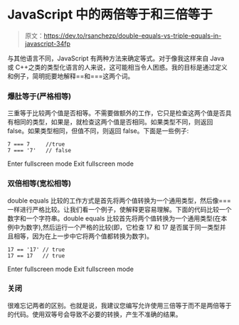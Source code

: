 # JavaScript 中的两倍等于和三倍等于

> 原文：<https://dev.to/rsanchezp/double-equals-vs-triple-equals-in-javascript-34fp>

与其他语言不同，JavaScript 有两种方法来确定等式。对于像我这样来自 Java 或 C++之类的类型化语言的人来说，这可能相当令人困惑。我的目标是通过定义和例子，简明扼要地解释==和===这两个词。

### 爆肚等于(严格相等)

三重等于比较两个值是否相等。不需要做额外的工作，它只是检查这两个值是否具有相同的类型，如果是，就检查这两个值是否相同。如果类型不同，则返回 false。如果类型相同，但值不同，则返回 false。下面是一些例子:

```
7 === 7     //true
7 === '7'   // false 
```

Enter fullscreen mode Exit fullscreen mode

### 双倍相等(宽松相等)

double equals 比较的工作方式是首先将两个值转换为一个通用类型，然后像===一样进行严格比较。让我们看一个例子，使解释更容易理解。下面的代码比较一个数字和一个字符串。double equals 比较首先将两个值转换为一个通用类型(在本例中为数字),然后运行一个严格的比较(即，它检查 17 和 17 是否属于同一类型并且相等，因为在上一步中它将两个值都转换为数字)。

```
17 == '17' // true
17 == 17   // true 
```

Enter fullscreen mode Exit fullscreen mode

### 关闭

很难忘记两者的区别。也就是说，我建议您编写允许使用三倍等于而不是两倍等于的代码。使用双等号会导致不必要的转换，产生不准确的结果。